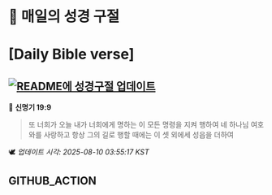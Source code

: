 # 🙏 매일의 성경 구절
# [Daily Bible verse]
## [![README에 성경구절 업데이트](https://github.com/DONGSUKA/first_test/actions/workflows/update-readme-bible.yml/badge.svg)](https://github.com/DONGSUKA/first_test/actions/workflows/update-readme-bible.yml)
<!-- START_BIBLE_VERSE -->
📖 **신명기 19:9**
> 또 너희가 오늘 내가 너희에게 명하는 이 모든 명령을 지켜 행하여 네 하나님 여호와를 사랑하고 항상 그의 길로 행할 때에는 이 셋 외에세 성읍을 더하여

🕊️ _업데이트 시각: 2025-08-10 03:55:17 KST_
  <!-- END_BIBLE_VERSE -->
## GITHUB_ACTION
